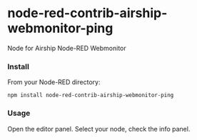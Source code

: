 # node-red-contrib-airship-webmonitor-ping

Node for Airship Node-RED Webmonitor 

### Install

From your Node-RED directory:

`npm install node-red-contrib-airship-webmonitor-ping`
    
### Usage

Open the editor panel. Select your node, check the info panel.
